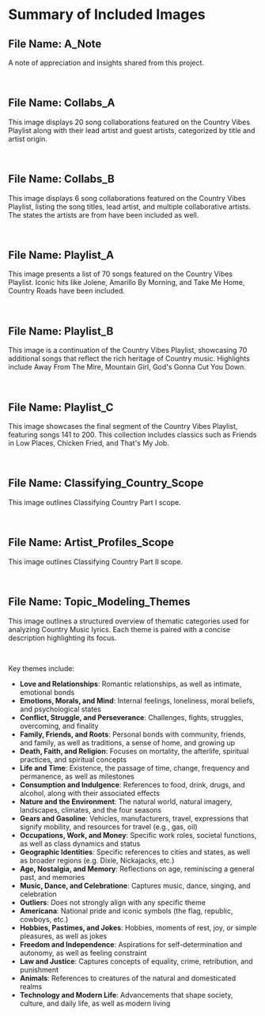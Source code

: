 # Summary of Included Images

## File Name: A_Note
A note of appreciation and insights shared from this project.

<br>


## File Name: Collabs_A
This image displays 20 song collaborations featured on the Country Vibes Playlist along with their lead artist and guest artists, categorized by title and artist origin.

<br>

## File Name: Collabs_B
This image displays 6 song collaborations featured on the Country Vibes Playlist, listing the song titles, lead artist, and multiple collaborative artists. The states the artists are from have been included as well.

<br>

## File Name: Playlist_A
This image presents a list of 70 songs featured on the Country Vibes Playlist. Iconic hits like Jolene, Amarillo By Morning, and Take Me Home, Country Roads have been included.

<br>

## File Name: Playlist_B
This image is a continuation of the Country Vibes Playlist, showcasing 70 additional songs that reflect the rich heritage of Country music. Highlights include Away From The Mire, Mountain Girl, God's Gonna Cut You Down.

<br>

## File Name: Playlist_C
This image showcases the final segment of the Country Vibes Playlist, featuring songs 141 to 200. This collection includes classics such as Friends in Low Places, Chicken Fried, and That's My Job.

<br>

## File Name: Classifying_Country_Scope
This image outlines Classifying Country Part I scope. 

<br>

## File Name: Artist_Profiles_Scope
This image outlines Classifying Country Part II scope.

<br>

## File Name: Topic_Modeling_Themes
This image outlines a structured overview of thematic categories used for analyzing Country Music lyrics. Each theme is paired with a concise description highlighting its focus.

<br>

Key themes include:
- **Love and Relationships**: Romantic relationships, as well as intimate, emotional bonds  
- **Emotions, Morals, and Mind**: Internal feelings, loneliness, moral beliefs, and psychological states  
- **Conflict, Struggle, and Perseverance**: Challenges, fights, struggles, overcoming, and finality  
- **Family, Friends, and Roots**: Personal bonds with community, friends, and family, as well as traditions, a sense of home, and growing up  
- **Death, Faith, and Religion**: Focuses on mortality, the afterlife, spiritual practices, and spiritual concepts  
- **Life and Time**: Existence, the passage of time, change, frequency and permanence, as well as milestones  
- **Consumption and Indulgence**: References to food, drink, drugs, and alcohol, along with their associated effects  
- **Nature and the Environment**: The natural world, natural imagery, landscapes, climates, and the four seasons  
- **Gears and Gasoline**: Vehicles, manufacturers, travel, expressions that signify mobility, and resources for travel (e.g., gas, oil)  
- **Occupations, Work, and Money**: Specific work roles, societal functions, as well as class dynamics and status  
- **Geographic Identities**: Specific references to cities and states, as well as broader regions (e.g. Dixie, Nickajacks, etc.)  
- **Age, Nostalgia, and Memory**: Reflections on age, reminiscing a general past, and memories
- **Music, Dance, and Celebratione**: Captures music, dance, singing, and celebration
- **Outliers**: Does not strongly align with any specific theme  
- **Americana**: National pride and iconic symbols (the flag, republic, cowboys, etc.)  
- **Hobbies, Pastimes, and Jokes**: Hobbies, moments of rest, joy, or simple pleasures, as well as jokes  
- **Freedom and Independence**: Aspirations for self-determination and autonomy, as well as feeling constraint  
- **Law and Justice**: Captures concepts of equality, crime, retribution, and punishment  
- **Animals**: References to creatures of the natural and domesticated realms 
- **Technology and Modern Life**: Advancements that shape society, culture, and daily life, as well as modern living

<br>

